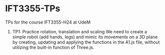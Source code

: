 # IFT3355-TPs
TPs for the course IFT3355-H24 at UdeM

1. TP1: Practice rotation, translation and scaling
We need to create a simple robot (add hands, legs) and mimic its movements on a 3D plane by creating, updating and applying the functions in the A1.js file, without utilizing the built-in function of Three.js.
